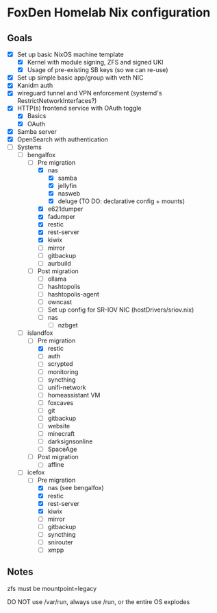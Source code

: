 # FoxDen Homelab Nix configuration

## Goals

- [x] Set up basic NixOS machine template
	- [x] Kernel with module signing, ZFS and signed UKI
	- [x] Usage of pre-existing SB keys (so we can re-use)
- [x] Set up simple basic app/group with veth NIC
- [x] Kanidm auth
- [x] wireguard tunnel and VPN enforcement (systemd's RestrictNetworkInterfaces?)
- [x] HTTP(s) frontend service with OAuth toggle
	- [x] Basics
	- [x] OAuth
- [x] Samba server
- [x] OpenSearch with authentication
- [ ] Systems
	- [ ] bengalfox
		- [ ] Pre migration
			- [x] nas
				- [x] samba
				- [x] jellyfin
				- [x] nasweb
				- [x] deluge (TO DO: declarative config + mounts)
			- [x] e621dumper
			- [x] fadumper
			- [x] restic
			- [x] rest-server
			- [x] kiwix
			- [ ] mirror
			- [ ] gitbackup
			- [ ] aurbuild
		- [ ] Post migration
			- [ ] ollama
			- [ ] hashtopolis
			- [ ] hashtopolis-agent
			- [ ] owncast
			- [ ] Set up config for SR-IOV NIC (hostDrivers/sriov.nix)
			- [ ] nas
				- [ ] nzbget
	- [ ] islandfox
		- [ ] Pre migration
			- [x] restic
			- [ ] auth
			- [ ] scrypted
			- [ ] monitoring
			- [ ] syncthing
			- [ ] unifi-network
			- [ ] homeassistant VM
			- [ ] foxcaves
			- [ ] git
			- [ ] gitbackup
			- [ ] website
			- [ ] minecraft
			- [ ] darksignsonline
			- [ ] SpaceAge
		- [ ] Post migration
			- [ ] affine
	- [ ] icefox
		- [ ] Pre migration
			- [x] nas (see bengalfox)
			- [x] restic
			- [x] rest-server
			- [x] kiwix
			- [ ] mirror
			- [ ] gitbackup
			- [ ] syncthing
			- [ ] snirouter
			- [ ] xmpp

## Notes

zfs must be mountpoint=legacy

DO NOT use /var/run, always use /run, or the entire OS explodes
